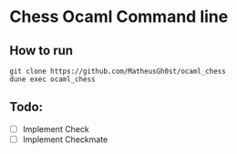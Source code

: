 # Chess Ocaml Command line

## How to run

```
git clone https://github.com/MatheusGh0st/ocaml_chess
dune exec ocaml_chess
```

## Todo:

 - [ ] Implement Check
 - [ ] Implement Checkmate